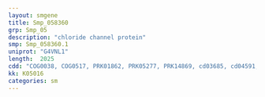 ```yaml
---
layout: smgene
title: Smp_058360
grp: Smp_05
description: "chloride channel protein"
smp: Smp_058360.1
uniprot: "G4VNL1"
length:  2025
cdd: "COG0038, COG0517, PRK01862, PRK05277, PRK14869, cd03685, cd04591, cl02915, cl15354, pfam00571, pfam00654, smart00116"
kk: K05016
categories: sm
---
```

